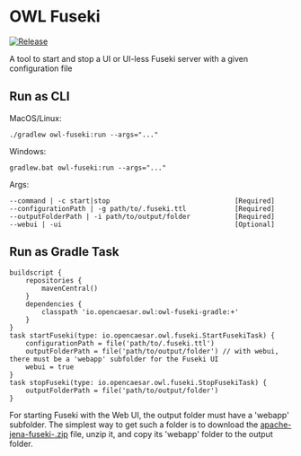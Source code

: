 # OWL Fuseki

[![Release](https://img.shields.io/github/v/tag/opencaesar/owl-tools?label=release)](https://github.com/opencaesar/owl-tools/releases/latest)

A tool to start and stop a UI or UI-less Fuseki server with a given configuration file

## Run as CLI
MacOS/Linux:
```
./gradlew owl-fuseki:run --args="..."
```
Windows:
```
gradlew.bat owl-fuseki:run --args="..."
```
Args:
```
--command | -c start|stop								[Required]
--configurationPath | -g path/to/.fuseki.ttl			[Required]
--outputFolderPath | -i path/to/output/folder			[Required]
--webui | -ui                                           [Optional]
```

## Run as Gradle Task
```
buildscript {
	repositories {
  		mavenCentral()
	}
	dependencies {
		classpath 'io.opencaesar.owl:owl-fuseki-gradle:+'
	}
}
task startFuseki(type: io.opencaesar.owl.fuseki.StartFusekiTask) {
	configurationPath = file('path/to/.fuseki.ttl')
	outputFolderPath = file('path/to/output/folder') // with webui, there must be a 'webapp' subfolder for the Fuseki UI
	webui = true
}
task stopFuseki(type: io.opencaesar.owl.fuseki.StopFusekiTask) {
	outputFolderPath = file('path/to/output/folder')
}

```

For starting Fuseki with the Web UI, the output folder must have a 'webapp' subfolder.
The simplest way to get such a folder is to 
download the [apache-jena-fuseki-<version>.zip](https://jena.apache.org/download/) file, 
unzip it, and copy its 'webapp' folder to the output folder.
